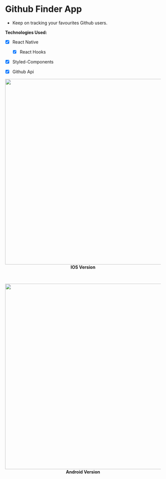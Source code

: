 # Github Finder App

- Keep on tracking your favourites Github users.

**Technologies Used:**
- [x] React Native
  - [x] React Hooks
- [x] Styled-Components
- [x] Github Api


<p align="center">
  <p align="center">
    <img src="./readme/iosfinduser.gif" height="600" />
    <strong>IOS Version</strong>
  </p>
    &nbsp;&nbsp;
  
  <p align="center">
    <img src="./readme/androidfinduser.gif" height="600" />
    <strong>Android Version</strong>
  </p>
</p>
